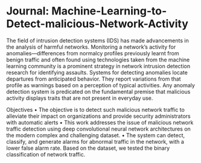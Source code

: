 # Journal: Machine-Learning-to-Detect-malicious-Network-Activity

The field of intrusion detection systems (IDS) has made advancements in the analysis of harmful networks. Monitoring a network’s activity for anomalies—differences from normalcy profiles previously learnt from benign traffic and often found using technologies taken from the machine learning community is a prominent strategy in network intrusion detection research for identifying assaults. Systems for detecting anomalies locate departures from anticipated behavior. They report variations from that profile as warnings based on a perception of typical activities. Any anomaly detection system is predicated on the fundamental premise that malicious activity displays traits that are not present in everyday use. 

Objectives 
• The objective is to detect such malicious network traffic to alleviate their impact on organizations and provide security administrators with automatic alerts 
• This work addresses the issue of malicious network traffic detection using deep convolutional neural network architectures on the modern complex and challenging dataset. 
• The system can detect, classify, and generate alarms for abnormal traffic in the network, with a lower false alarm rate. Based on the dataset, we tested the binary classification of network traffic. 
